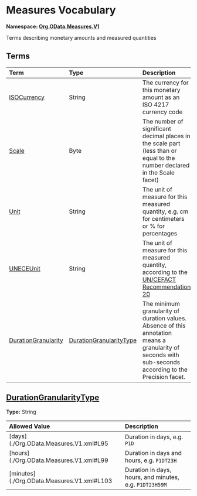 # Measures Vocabulary
**Namespace: [Org.OData.Measures.V1](Org.OData.Measures.V1.xml)**

Terms describing monetary amounts and measured quantities


## Terms

Term|Type|Description
:---|:---|:----------
[ISOCurrency](./Org.OData.Measures.V1.xml#L70:~:text=Term%20Name="-,ISOCurrency,-")|String|<a name="ISOCurrency"></a>The currency for this monetary amount as an ISO 4217 currency code
[Scale](./Org.OData.Measures.V1.xml#L74:~:text=Term%20Name="-,Scale,-")|Byte|<a name="Scale"></a>The number of significant decimal places in the scale part (less than or equal to the number declared in the Scale facet)
[Unit](./Org.OData.Measures.V1.xml#L79:~:text=Term%20Name="-,Unit,-")|String|<a name="Unit"></a>The unit of measure for this measured quantity, e.g. cm for centimeters or % for percentages
[UNECEUnit](./Org.OData.Measures.V1.xml#L83:~:text=Term%20Name="-,UNECEUnit,-")|String|<a name="UNECEUnit"></a>The unit of measure for this measured quantity, according to the [UN/CEFACT Recommendation 20](http://tfig.unece.org/contents/recommendation-20.htm)
[DurationGranularity](./Org.OData.Measures.V1.xml#L87:~:text=Term%20Name="-,DurationGranularity,-")|[DurationGranularityType](#DurationGranularityType)|<a name="DurationGranularity"></a>The minimum granularity of duration values.<br>Absence of this annotation means a granularity of seconds with sub-seconds according to the Precision facet.

## <a name="DurationGranularityType"></a>[DurationGranularityType](./Org.OData.Measures.V1.xml#L92:~:text=TypeDefinition%20Name="-,DurationGranularityType,-")
**Type:** String



Allowed Value|Description
:------------|:----------
[days](./Org.OData.Measures.V1.xml#L95|Duration in days, e.g. `P1D`
[hours](./Org.OData.Measures.V1.xml#L99|Duration in days and hours, e.g. `P1DT23H`
[minutes](./Org.OData.Measures.V1.xml#L103|Duration in days, hours, and minutes, e.g. `P1DT23H59M`
